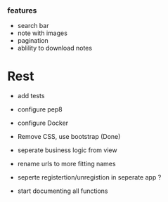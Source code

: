 
### features
- search bar
- note with images
- pagination
- ablility to download notes


# Rest
- add tests

- configure pep8

- configure Docker

- Remove CSS, use bootstrap (Done)

- seperate business logic from view
- rename urls to more fitting names
- seperte registertion/unregistion in seperate app ? 
- start documenting all functions


